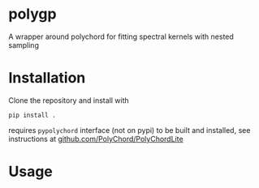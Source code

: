 # polygp
A wrapper around polychord for fitting spectral kernels with nested sampling

# Installation
Clone the repository and install with 

```
pip install .
```

requires `pypolychord` interface (not on pypi) to be built and installed, see instructions at [github.com/PolyChord/PolyChordLite](https://github.com/PolyChord/PolyChordLite)

# Usage
